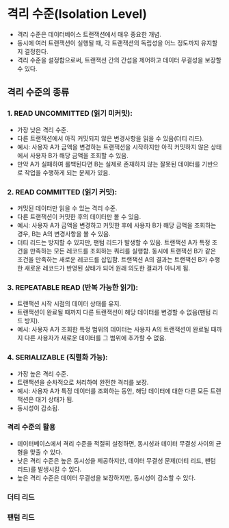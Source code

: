 # 격리 수준(Isolation Level)

- 격리 수준은 데이터베이스 트랜잭션에서 매우 중요한 개념. 
- 동시에 여러 트랜잭션이 실행될 때, 각 트랜잭션의 독립성을 어느 정도까지 유지할지 결정한다. 
- 격리 수준을 설정함으로써, 트랜잭션 간의 간섭을 제어하고 데이터 무결성을 보장할 수 있다.

## 격리 수준의 종류

### 1. **READ UNCOMMITTED (읽기 미커밋)**:
   - 가장 낮은 격리 수준.
   - 다른 트랜잭션에서 아직 커밋되지 않은 변경사항을 읽을 수 있음(더티 리드).
   - 예시: 사용자 A가 금액을 변경하는 트랜잭션을 시작하지만 아직 커밋하지 않은 상태에서 사용자 B가 해당 금액을 조회할 수 있음.
   - 만약 A가 실패하여 롤백된다면 B는 실제로 존재하지 않는 잘못된 데이터를 기반으로 작업을 수행하게 되는 문제가 있음.

### 2. **READ COMMITTED (읽기 커밋)**:
   - 커밋된 데이터만 읽을 수 있는 격리 수준.
   - 다른 트랜잭션이 커밋한 후의 데이터만 볼 수 있음.
   - 예시: 사용자 A가 금액을 변경하고 커밋한 후에 사용자 B가 해당 금액을 조회하는 경우, B는 A의 변경사항을 볼 수 있음.
   - 더티 리드는 방지할 수 있지만, 팬텀 리드가 발생할 수 있음. 트랜잭션 A가 특정 조건을 만족하는 모든 레코드를 조회하는 쿼리를 실행함. 동시에 트랜잭션 B가 같은 조건을 만족하는 새로운 레코드를 삽입함. 트랜잭션 A의 결과는 트랜잭션 B가 수행한 새로운 레코드가 반영된 상태가 되어 원래 의도한 결과가 아니게 됨.

### 3. **REPEATABLE READ (반복 가능한 읽기)**:
   - 트랜잭션 시작 시점의 데이터 상태를 유지.
   - 트랜잭션이 완료될 때까지 다른 트랜잭션이 해당 데이터를 변경할 수 없음(팬텀 리드 방지).
   - 예시: 사용자 A가 조회한 특정 범위의 데이터는 사용자 A의 트랜잭션이 완료될 때까지 다른 사용자가 새로운 데이터를 그 범위에 추가할 수 없음.

### 4. **SERIALIZABLE (직렬화 가능)**:
   - 가장 높은 격리 수준.
   - 트랜잭션을 순차적으로 처리하여 완전한 격리를 보장.
   - 예시: 사용자 A가 특정 데이터를 조회하는 동안, 해당 데이터에 대한 다른 모든 트랜잭션은 대기 상태가 됨.
   - 동시성이 감소됨.

### 격리 수준의 활용

- 데이터베이스에서 격리 수준을 적절히 설정하면, 동시성과 데이터 무결성 사이의 균형을 맞출 수 있다.
- 낮은 격리 수준은 높은 동시성을 제공하지만, 데이터 무결성 문제(더티 리드, 팬텀 리드)를 발생시킬 수 있다.
- 높은 격리 수준은 데이터 무결성을 보장하지만, 동시성이 감소할 수 있다.

### 더티 리드
### 팬텀 리드